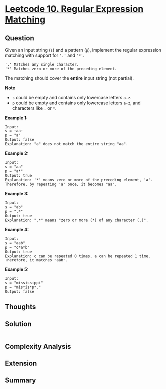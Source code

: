 # [Leetcode 10. Regular Expression Matching](https://leetcode.com/problems/regular-expression-matching/)

## Question 

Given an input string (`s`) and a pattern (`p`), implement the regular expression matching with support for `'.'` and `'*'`. 

```
'.' Matches any single character.
'*' Matches zero or more of the preceding element.
```

The matching should cover the **entire** input string (not partial).

**Note**
- `s` could be empty and contains only lowercase letters `a-z`.
- `p` could be empty and contains only lowercase letters `a-z`, and characters like `.` or `*`. 

**Example 1:**
```
Input:
s = "aa"
p = "a"
Output: false
Explanation: "a" does not match the entire string "aa".
```

**Example 2:**
```
Input:
s = "aa"
p = "a*"
Output: true
Explanation: '*' means zero or more of the preceding element, 'a'. Therefore, by repeating 'a' once, it becomes "aa".
```

**Example 3:**
```
Input:
s = "ab"
p = ".*"
Output: true
Explanation: ".*" means "zero or more (*) of any character (.)".
```

**Example 4:**
```
Input:
s = "aab"
p = "c*a*b"
Output: true
Explanation: c can be repeated 0 times, a can be repeated 1 time. Therefore, it matches "aab".
```

**Example 5:**
```
Input:
s = "mississippi"
p = "mis*is*p*."
Output: false
```

## Thoughts

## Solution
```java
```

## Complexity Analysis

## Extension

## Summary